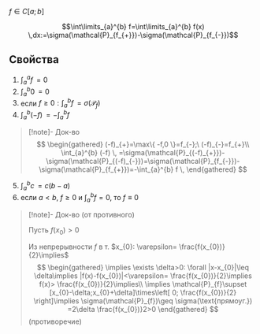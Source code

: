 $f \in C[a;b]$

$$\int\limits_{a}^{b}  f=\int\limits_{a}^{b} f(x) \,dx:=\sigma(\mathcal{P}_{f_{+}})-\sigma(\mathcal{P}_{f_{-}})$$
## Свойства
1. $\int_{a}^{a} f \,=0$
2. $\int_{a}^{b} 0 \,=0$
3. если $f\geq 0: \int_{a}^{b} f \,=\sigma(\mathcal{P}_{f})$
4. $\int_{a}^{b} (-f) \,=-\int_{a}^{b}  f$
>[!note]- Док-во
> $$
> \begin{gathered}
> (-f)_{+}=\max\{ -f,0 \}=f_{-};\ (-f)_{-}=f_{+}\\
> \int_{a}^{b} (-f) \, =\sigma(\mathcal{P}_{(-f)_{+}})-\sigma(\mathcal{P}_{(-f)_{-}})=\sigma(\mathcal{P}_{f_{-}})-\sigma(\mathcal{P}_{f_{+}})=-\int_{a}^{b} f \, 
> \end{gathered}
> $$
5. $\int_{a}^{b} c \,=c(b-a)$
6. если $a<b,\ f\geq 0$ и $\int_{a}^{b} f=0$, то $f\equiv 0$
>[!note]- Док-во
> (от противного)
> 
> Пусть $f(x_{0})>0$
> 
> Из непрерывности $f$ в т. $x_{0}: \varepsilon= \frac{f(x_{0})}{2}\implies$
> $$
> \begin{gathered}
> \implies \exists \delta>0: \forall |x-x_{0}|\leq \delta\implies |f(x)-f(x_{0})|<\varepsilon= \frac{f(x_{0})}{2}\implies f(x)> \frac{f(x_{0})}{2}\implies\\
> \implies \mathcal{P}_{f}\supset [x_{0}-\delta;x_{0}+\delta]\times\left[ 0; \frac{f(x_{0})}{2} \right]\implies \sigma(\mathcal{P}_{f})\geq \sigma(\text{прямоуг.}) =2\delta \frac{f(x_{0})}2>0
> \end{gathered}
> $$
> (противоречие)
